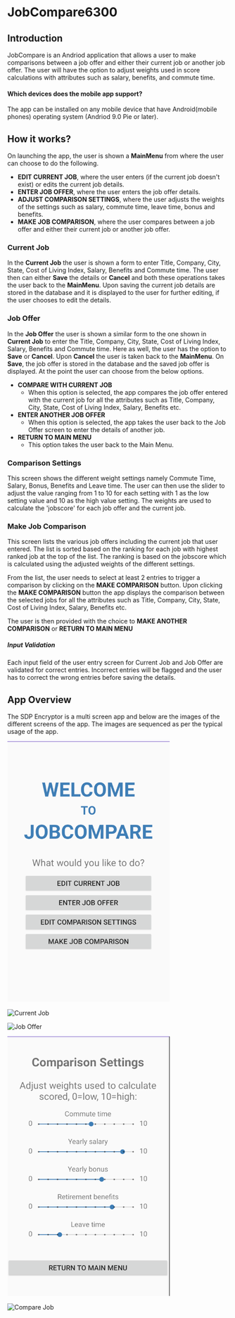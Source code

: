 # JobCompare6300
## Introduction
JobCompare is an Andriod application that allows a user to make comparisons between a job offer and either their current job or another job offer. The user will have the option to adjust weights used in score calculations with attributes such as salary, benefits, and commute time.

#### Which devices does the mobile app support?
The app can be installed on any mobile device that have Android(mobile phones) operating system (Andriod 9.0 Pie or later).

## How it works?
On launching the app, the user is shown a **MainMenu** from where the user can choose to do the following.
* **EDIT CURRENT JOB**, where the user enters (if the current job doesn't exist) or edits the current job details.
* **ENTER JOB OFFER**, where the user enters the job offer details.
* **ADJUST COMPARISON SETTINGS**, where the user adjusts the weights of the settings such as salary, commute time, leave time, bonus and benefits.
* **MAKE JOB COMPARISON**, where the user compares between a job offer and either their current job or another job offer.

### Current Job
In the **Current Job** the user is shown a form to enter Title, Company, City, State, Cost of Living Index, Salary, Benefits and Commute time. The user then can either **Save** the details or **Cancel** and both these operations takes the user back to the **MainMenu**. Upon saving the current job details are stored in the database and it is displayed to the user for further editing, if the user chooses to edit the details.

### Job Offer
In the **Job Offer** the user is shown a similar form to the one shown in **Current Job** to enter the Title, Company, City, State, Cost of Living Index, Salary, Benefits and Commute time. Here as well, the user has the option to **Save** or **Cancel**. Upon **Cancel** the user is taken back to the **MainMenu**. On **Save**, the job offer is stored in the database and the saved job offer is displayed. At the point the user can choose from the below options.
* **COMPARE WITH CURRENT JOB**
  - When this option is selected, the app compares the job offer entered with the current job for all the attributes such as Title, Company, City, State, Cost of Living Index, Salary, Benefits etc.
* **ENTER ANOTHER JOB OFFER**
  - When this option is selected, the app takes the user back to the Job Offer screen to enter the details of another job.
* **RETURN TO MAIN MENU**
  - This option takes the user back to the Main Menu.

### Comparison Settings
This screen shows the different weight settings namely Commute Time, Salary, Bonus, Benefits and Leave time. The user can then use the slider to adjust the value  ranging from 1 to 10 for each setting with 1 as the low setting value and 10 as the high value setting. The weights are used to calculate the 'jobscore' for each job offer and the current job.

### Make Job Comparison
This screen lists the various job offers including the current job that user entered. The list is sorted based on the ranking for each job with highest ranked job at the top of the list. The ranking is based on the jobscore which is calculated using the adjusted weights of the different settings.

From the list, the user needs to select at least 2 entries to trigger a comparison by clicking on the **MAKE COMPARISON** button. Upon clicking the **MAKE COMPARISON** button the app displays the comparison between the selected jobs for all the attributes such as Title, Company, City, State, Cost of Living Index, Salary, Benefits etc.

The user is then provided with the choice to **MAKE ANOTHER COMPARISON** or **RETURN TO MAIN MENU**

##### Input Validation
Each input field of the user entry screen for Current Job and Job Offer are validated for correct entries. Incorrect entries will be flagged and the user has to correct the wrong entries before saving the details.


## App Overview

The SDP Encryptor is a multi screen app and below are the images of the different screens of the app. The images are sequenced as per the typical usage of the app.

![Main Menu](./images/mainmenu.png)

![Current Job](./images/currentjob.png)

![Job Offer](./images/joboffer.png)

![Comparison Settings](./images/settings.png)

![Compare Job](./images/comparejob.png)
